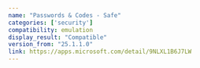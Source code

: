 ```yaml
---
name: "Passwords & Codes - Safe"
categories: ['security']
compatibility: emulation
display_result: "Compatible"
version_from: "25.1.1.0"
link: https://apps.microsoft.com/detail/9NLXL1B6J7LW
---
```

